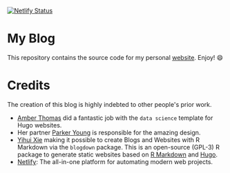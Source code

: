 [![Netlify Status](https://api.netlify.com/api/v1/badges/45226b97-5318-4fff-81a8-a70ca6a10285/deploy-status)](https://app.netlify.com/sites/nkollmann/deploys)
# My Blog
 This repository contains the source code for my personal [website](https://nkollmann.netlify.app). Enjoy! :smile:

# Credits
 The creation of this blog is highly indebted to other people's prior work.
 * [Amber Thomas](https://github.com/ProQuestionAsker) did a fantastic job with the `data science` template for Hugo websites.
 * Her partner [Parker Young](https://animoplex.com/) is responsible for the amazing design.
 * [Yihui Xie](https://github.com/yihui) making it possible to create Blogs and Websites with R Markdown via the `blogdown` package. This is an open-source (GPL-3) R package to generate static websites based on [R Markdown](https://rmarkdown.rstudio.com/) and [Hugo](https://gohugo.io/).
 * [Netlify](https://netlify.com): The all-in-one platform for automating modern web projects.
 
 
